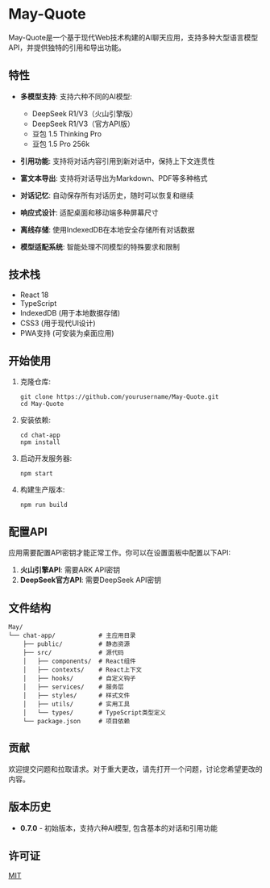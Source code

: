 # May-Quote

May-Quote是一个基于现代Web技术构建的AI聊天应用，支持多种大型语言模型API，并提供独特的引用和导出功能。

## 特性

- **多模型支持**: 支持六种不同的AI模型:
  - DeepSeek R1/V3（火山引擎版）
  - DeepSeek R1/V3（官方API版）
  - 豆包 1.5 Thinking Pro
  - 豆包 1.5 Pro 256k

- **引用功能**: 支持将对话内容引用到新对话中，保持上下文连贯性

- **富文本导出**: 支持将对话导出为Markdown、PDF等多种格式

- **对话记忆**: 自动保存所有对话历史，随时可以恢复和继续

- **响应式设计**: 适配桌面和移动端多种屏幕尺寸

- **离线存储**: 使用IndexedDB在本地安全存储所有对话数据

- **模型适配系统**: 智能处理不同模型的特殊要求和限制

## 技术栈

- React 18
- TypeScript
- IndexedDB (用于本地数据存储)
- CSS3 (用于现代UI设计)
- PWA支持 (可安装为桌面应用)

## 开始使用

1. 克隆仓库:
   ```
   git clone https://github.com/yourusername/May-Quote.git
   cd May-Quote
   ```

2. 安装依赖:
   ```
   cd chat-app
   npm install
   ```

3. 启动开发服务器:
   ```
   npm start
   ```

4. 构建生产版本:
   ```
   npm run build
   ```

## 配置API

应用需要配置API密钥才能正常工作。你可以在设置面板中配置以下API:

1. **火山引擎API**: 需要ARK API密钥
2. **DeepSeek官方API**: 需要DeepSeek API密钥

## 文件结构

```
May/
└── chat-app/            # 主应用目录
    ├── public/          # 静态资源
    ├── src/             # 源代码
    │   ├── components/  # React组件
    │   ├── contexts/    # React上下文
    │   ├── hooks/       # 自定义钩子
    │   ├── services/    # 服务层
    │   ├── styles/      # 样式文件
    │   ├── utils/       # 实用工具
    │   └── types/       # TypeScript类型定义
    └── package.json     # 项目依赖
```

## 贡献

欢迎提交问题和拉取请求。对于重大更改，请先打开一个问题，讨论您希望更改的内容。

## 版本历史

- **0.7.0** - 初始版本，支持六种AI模型, 包含基本的对话和引用功能

## 许可证

[MIT](https://choosealicense.com/licenses/mit/)
